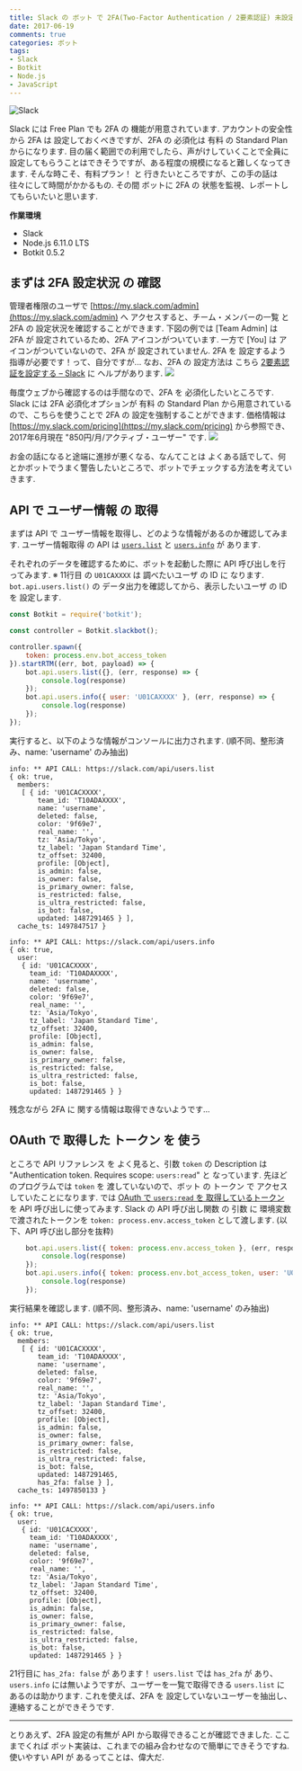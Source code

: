 ```yaml
---
title: Slack の ボット で 2FA(Two-Factor Authentication / 2要素認証) 未設定ユーザ を 監視する - API 確認編
date: 2017-06-19
comments: true
categories: ボット
tags:
- Slack
- Botkit
- Node.js
- JavaScript
---
```


![](/images/slack/slack.png "Slack")

Slack には Free Plan でも 2FA の 機能が用意されています. アカウントの安全性から 2FA は 設定しておくべきですが、2FA の 必須化は 有料 の Standard Plan からになります. 目の届く範囲での利用でしたら、声がけしていくことで全員に設定してもらうことはできそうですが、ある程度の規模になると難しくなってきます. そんな時こそ、有料プラン！ と 行きたいところですが、この手の話は往々にして時間がかかるもの. その間 ボットに 2FA の 状態を監視、レポートしてもらいたいと思います.


**作業環境**
- Slack
- Node.js 6.11.0 LTS
- Botkit 0.5.2


## まずは 2FA 設定状況 の 確認
管理者権限のユーザで [https://my.slack.com/admin](https://my.slack.com/admin) へ アクセスすると、チーム・メンバーの一覧 と 2FA の 設定状況を確認することができます.
下図の例では [Team Admin] は 2FA が 設定されているため、2FA アイコンがついています. 一方で [You] は  アイコンがついていないので、2FA が 設定されていません. 2FA を 設定するよう指導が必要です！って、自分ですが...
なお、2FA の 設定方法は こちら [2要素認証を設定する – Slack](https://get.slack.help/hc/ja/articles/204509068-2%E8%A6%81%E7%B4%A0%E8%AA%8D%E8%A8%BC%E3%82%92%E8%A8%AD%E5%AE%9A%E3%81%99%E3%82%8B) に ヘルプがあります.
![](/images/slack/users-api/01.png)

毎度ウェブから確認するのは手間なので、2FA を 必須化したいところです. Slack には 2FA 必須化オプションが 有料 の Standard Plan から用意されているので、こちらを使うことで 2FA の 設定を強制することができます. 価格情報は [https://my.slack.com/pricing](https://my.slack.com/pricing) から参照でき、2017年6月現在 "850円/月/アクティブ・ユーザー" です.
![](/images/slack/users-api/02.png)

お金の話になると途端に進捗が悪くなる、なんてことは よくある話でして、何とかボットでうまく警告したいところで、ボットでチェックする方法を考えていきます.


## API で ユーザー情報 の 取得
まずは API で ユーザー情報を取得し、どのような情報があるのか確認してみます. ユーザー情報取得 の API は [`users.list`](https://api.slack.com/methods/users.list) と [`users.info`](https://api.slack.com/methods/users.info) が あります.

それぞれのデータを確認するために、ボットを起動した際に API 呼び出しを行ってみます.
※ 11行目 の `U01CAXXXX` は 調べたいユーザ の ID に なります. `bot.api.users.list()` の データ出力を確認してから、表示したいユーザ の ID を 設定します.
```javascript
const Botkit = require('botkit');

const controller = Botkit.slackbot();

controller.spawn({
    token: process.env.bot_access_token
}).startRTM((err, bot, payload) => {
    bot.api.users.list({}, (err, response) => {
        console.log(response)
    });
    bot.api.users.info({ user: 'U01CAXXXX' }, (err, response) => {
        console.log(response)
    });
});
```

実行すると、以下のような情報がコンソールに出力されます. (順不同、整形済み、name: 'username' のみ抽出)
```console
info: ** API CALL: https://slack.com/api/users.list
{ ok: true,
  members:
   [ { id: 'U01CACXXXX',
       team_id: 'T10ADAXXXX',
       name: 'username',
       deleted: false,
       color: '9f69e7',
       real_name: '',
       tz: 'Asia/Tokyo',
       tz_label: 'Japan Standard Time',
       tz_offset: 32400,
       profile: [Object],
       is_admin: false,
       is_owner: false,
       is_primary_owner: false,
       is_restricted: false,
       is_ultra_restricted: false,
       is_bot: false,
       updated: 1487291465 } ],
  cache_ts: 1497847517 }

info: ** API CALL: https://slack.com/api/users.info
{ ok: true,
  user:
   { id: 'U01CACXXXX',
     team_id: 'T10ADAXXXX',
     name: 'username',
     deleted: false,
     color: '9f69e7',
     real_name: '',
     tz: 'Asia/Tokyo',
     tz_label: 'Japan Standard Time',
     tz_offset: 32400,
     profile: [Object],
     is_admin: false,
     is_owner: false,
     is_primary_owner: false,
     is_restricted: false,
     is_ultra_restricted: false,
     is_bot: false,
     updated: 1487291465 } }
```

残念ながら 2FA に 関する情報は取得できないようです...


## OAuth で 取得した トークン を 使う
ところで API リファレンス を よく見ると、引数 `token` の Description は "Authentication token. Requires scope: `users:read`" と なっています. 先ほどのプログラムでは `token` を 渡していないので、ボット の トークン で アクセスしていたことになります.
では [OAuth で `users:read` を 取得しているトークン](/2017/06/01/SlackのボットにOAuthで権限を追加する/) を API 呼び出しに使ってみます. Slack の API 呼び出し関数 の 引数 に 環境変数で渡されたトークンを `token: process.env.access_token` として渡します.  (以下、API 呼び出し部分を抜粋)
```javascript
    bot.api.users.list({ token: process.env.access_token }, (err, response) => {
        console.log(response)
    });
    bot.api.users.info({ token: process.env.bot_access_token, user: 'U01CAXXXX' }, (err, response) => {
        console.log(response)
    });
```

実行結果を確認します. (順不同、整形済み、name: 'username' のみ抽出)
```console
info: ** API CALL: https://slack.com/api/users.list
{ ok: true,
  members:
   [ { id: 'U01CACXXXX',
       team_id: 'T10ADAXXXX',
       name: 'username',
       deleted: false,
       color: '9f69e7',
       real_name: '',
       tz: 'Asia/Tokyo',
       tz_label: 'Japan Standard Time',
       tz_offset: 32400,
       profile: [Object],
       is_admin: false,
       is_owner: false,
       is_primary_owner: false,
       is_restricted: false,
       is_ultra_restricted: false,
       is_bot: false,
       updated: 1487291465,
       has_2fa: false } ],
  cache_ts: 1497850133 }

info: ** API CALL: https://slack.com/api/users.info
{ ok: true,
  user:
   { id: 'U01CACXXXX',
     team_id: 'T10ADAXXXX',
     name: 'username',
     deleted: false,
     color: '9f69e7',
     real_name: '',
     tz: 'Asia/Tokyo',
     tz_label: 'Japan Standard Time',
     tz_offset: 32400,
     profile: [Object],
     is_admin: false,
     is_owner: false,
     is_primary_owner: false,
     is_restricted: false,
     is_ultra_restricted: false,
     is_bot: false,
     updated: 1487291465 } }
```

21行目に `has_2fa: false` が あります！ `users.list` では `has_2fa` が あり、`users.info` には無いようですが、ユーザーを一覧で取得できる `users.list` に あるのは助かります. これを使えば、2FA を 設定していないユーザーを抽出し、連絡することができそうです.



- - - -
とりあえず、2FA 設定の有無が API から取得できることが確認できました. ここまでくれば ボット実装は、これまでの組み合わせなので簡単にできそうですね. 使いやすい API が あるってことは、偉大だ.
